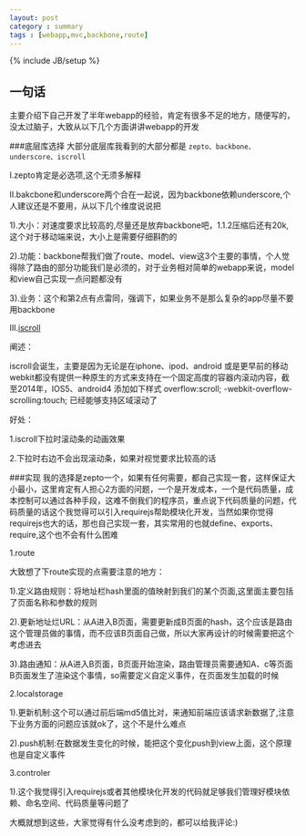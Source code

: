 ```yaml
---
layout: post
category : summary
tags : [webapp,mvc,backbone,route] 
---
```

{% include JB/setup %}

## 一句话
主要介绍下自己开发了半年webapp的经验，肯定有很多不足的地方，随便写的，没太过脑子，大致从以下几个方面讲讲webapp的开发


###底层库选择
大部分底层库我看到的大部分都是 `zepto、backbone、underscore、iscroll`

I.zepto肯定是必选项,这个无须多解释

II.bakcbone和underscore两个合在一起说，因为backbone依赖underscore,个人建议还是不要用，从以下几个维度说说把

1).大小：对速度要求比较高的,尽量还是放弃backbone吧，1.1.2压缩后还有20k,这个对于移动端来说，大小上是需要仔细斟酌的

2).功能：backbone帮我们做了route、model、view这3个主要的事情，个人觉得除了路由的部分功能我们是必须的，对于业务相对简单的webapp来说，model和view自己实现一点问题都没有

3).业务：这个和第2点有点雷同，强调下，如果业务不是那么复杂的app尽量不要用backbone

III.[iscroll](http://www.gafish.net/api/iScroll.html)

阐述：

iscroll会诞生，主要是因为无论是在iphone、ipod、android 或是更早前的移动webkit都没有提供一种原生的方式来支持在一个固定高度的容器内滚动内容，截至2014年，IOS5、android4 添加如下样式 overflow:scroll; -webkit-overflow-scrolling:touch; 已经能够支持区域滚动了

好处：

1.iscroll下拉时滚动条的动画效果

2.下拉时右边不会出现滚动条，如果对视觉要求比较高的话

###实现
我的选择是zepto一个，如果有任何需要，都自己实现一套，这样保证大小最小，这里肯定有人担心2方面的问题，一个是开发成本，一个是代码质量，成本控制可以通过各种手段，这难不倒我们的程序员，重点说下代码质量的问题，代码质量的话这个我觉得可以引入requirejs帮助模块化开发，当然如果你觉得requirejs也大的话，那也自己实现一套，其实常用的也就define、exports、require,这个也不会有什么困难

1.route

大致想了下route实现的点需要注意的地方：

1).定义路由规则：将地址栏hash里面的值映射到我们的某个页面,这里面主要包括了页面名称和参数的规则

2).更新地址烂URL：从A进入B页面，需要更新成B页面的hash，这个应该是路由这个管理员做的事情，而不应该B页面自己做，所以大家再设计的时候需要把这个考虑进去

3).路由通知：从A进入B页面，B页面开始渲染，路由管理员需要通知A、c等页面B页面发生了渲染这个事情，so需要定义自定义事件，在页面发生加载的时候

2.localstorage

1).更新机制:这个可以通过前后端md5值比对，来通知前端应该请求新数据了,注意下业务方面的问题应该就ok了，这个不是什么难点

2).push机制:在数据发生变化的时候，能把这个变化push到view上面，这个原理也是自定义事件


3.controler

1).这个我觉得引入requirejs或者其他模块化开发的代码就足够我们管理好模块依赖、命名空间、代码质量等问题了

大概就想到这些，大家觉得有什么没考虑到的，都可以给我评论:)
